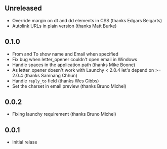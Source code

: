 ## Unreleased ##

  * Override margin on dt and dd elements in CSS (thanks Edgars Beigarts)
  * Autolink URLs in plain version (thanks Matt Burke)

## 0.1.0 ##

  * From and To show name and Email when specified
  * Fix bug when letter_opener couldn't open email in Windows
  * Handle spaces in the application path (thanks Mike Boone)
  * As letter_opener doesn't work with Launchy < 2.0.4 let's depend on >= 2.0.4 (thanks Samnang Chhun)
  * Handle `reply_to` field (thanks Wes Gibbs)
  * Set the charset in email preview (thanks Bruno Michel)

## 0.0.2 ##

  * Fixing launchy requirement (thanks Bruno Michel)

## 0.0.1 ##

  * Initial relase
